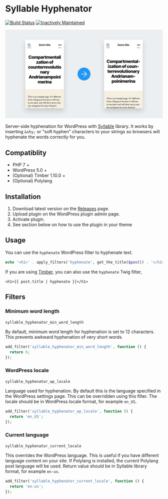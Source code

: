 # Syllable Hyphenator

[![Build Status](https://img.shields.io/github/workflow/status/joppuyo/syllable-hyphenator/PHP%20Composer?logo=github)](https://github.com/joppuyo/syllable-hyphenator/actions)
[![Inactively Maintained](https://img.shields.io/badge/Maintenance%20Level-Inactively%20Maintained-yellowgreen.svg)](https://gist.github.com/cheerfulstoic/d107229326a01ff0f333a1d3476e068d)

![Screenshot of two WordPress pages. Normal on the left, hyphenated on the right](./syllable-hyphenator.png)

Server-side hyphenation for WordPress with [Syllable](https://github.com/vanderlee/phpSyllable) library. It works by inserting `&shy;` or "soft hyphen" characters to your strings so browsers will hyphenate the words correctly for you.

## Compatiblity

- PHP 7 +
- WordPress 5.0 +
- (Optional) Timber 1.10.0 +
- (Optional) Polylang

## Installation

1. Download latest version on the [Releases](https://github.com/joppuyo/syllable-hyphenator/releases) page.
2. Upload plugin on the WordPress plugin admin page.
3. Activate plugin.
4. See section below on how to use the plugin in your theme

## Usage

You can use the `hyphenate` WordPress filter to hyphenate text.

```php
echo '<h1>' . apply_filters('hyphenate', get_the_title($post)) . '</h1>';
```

If you are using [Timber](https://www.upstatement.com/timber/), you can also use the `hyphenate` Twig filter,

```twig
<h1>{{ post.title | hyphenate }}</h1>
```

## Filters

### Minimum word length

`syllable_hyphenator_min_word_length`

By default, minimum word length for hyphenation is set to 12 characters. This prevents awkward hyphenation of very short words.

```php
add_filter('syllable_hyphenator_min_word_length', function () {
  return 6;
});
```

### WordPress locale

`syllable_hyphenator_wp_locale`

Language used for hyphenation. By default this is the language specified in the WordPress settings page. This can be overridden using this filter. The locale should be in WordPress locale format, for example `en_US`.

```php
add_filter('syllable_hyphenator_wp_locale', function () {
  return 'en_US';
});
```

### Current language

`syllable_hyphenator_current_locale`

This overrides the WordPress language. This is useful if you have different language content on your site. If Polylang is installed, the current Polylang post language will be used. Return value should be in Syllable library format, for example `en-us`.

```php
add_filter('syllable_hyphenator_current_locale', function () {
  return 'en-us';
});
```
